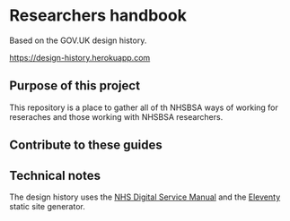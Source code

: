 # Researchers handbook

Based on the GOV.UK design history. 

<https://design-history.herokuapp.com>

## Purpose of this project

This repository is a place to gather all of th NHSBSA ways of working for reseraches and those working with NHSBSA researchers. 

## Contribute to these guides


## Technical notes

The design history uses the [NHS Digital Service Manual](https://service-manual.nhs.uk/) and the [Eleventy](https://www.11ty.dev) static site generator.
